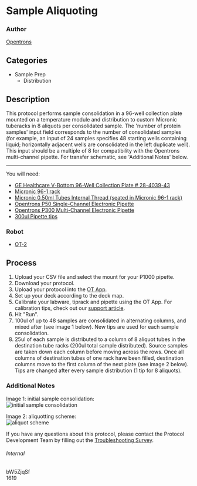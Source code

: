 # Sample Aliquoting

### Author
[Opentrons](http://www.opentrons.com/)

## Categories
* Sample Prep
    * Distribution

## Description
This protocol performs sample consolidation in a 96-well collection plate mounted on a temperature module and distribution to custom Micronic tuberacks in 8 aliquots per consolidated sample. The 'number of protein samples' input field corresponds to the number of consolidated samples (for example, an input of 24 samples specifies 48 starting wells containing liquid; horizontally adjacent wells are consolidated in the left duplicate well). This input should be a multiple of 8 for compatibility with the Opentrons multi-channel pipette. For transfer schematic, see 'Additional Notes' below.

---

You will need:
* [GE Healthcare V-Bottom 96-Well Collection Plate # 28-4039-43](https://www.sigmaaldrich.com/catalog/product/sigma/ge28403943?lang=en&region=US)
* [Micronic 96-1 rack](https://s3-ap-southeast-2.amazonaws.com/paperform/u-4256/0/2019-06-28/e113nu4/micronic%2096-1.pdf)
* [Micronic 0.50ml Tubes Internal Thread (seated in Micronic 96-1 rack)](https://www.micronic.com/product/050ml-tubes-internal-thread)
* [Opentrons P50 Single-Channel Electronic Pipette](https://shop.opentrons.com/collections/ot-2-pipettes/products/single-channel-electronic-pipette)
* [Opentrons P300 Multi-Channel Electronic Pipette](https://shop.opentrons.com/collections/ot-2-pipettes/products/8-channel-electronic-pipette?variant=5984202489885)
* [300ul Pipette tips](https://shop.opentrons.com/collections/opentrons-tips/products/opentrons-300ul-tips)

### Robot
* [OT-2](https://opentrons.com/ot-2)

## Process
1. Upload your CSV file and select the mount for your P1000 pipette.
2. Download your protocol.
3. Upload your protocol into the [OT App](https://opentrons.com/ot-app).
4. Set up your deck according to the deck map.
5. Calibrate your labware, tiprack and pipette using the OT App. For calibration tips, check out our [support article](https://support.opentrons.com/ot-2/getting-started-software-setup/deck-calibration).
6. Hit "Run".
7. 100ul of up to 48 samples are consolidated in alternating columns, and mixed after (see image 1 below). New tips are used for each sample consolidation.
8. 25ul of each sample is distributed to a column of 8 aliquot tubes in the destination tube racks (200ul total sample distributed). Source samples are taken down each column before moving across the rows. Once all columns of destination tubes of one rack have been filled, destination columns move to the first column of the next plate (see image 2 below). Tips are changed after every sample distribution (1 tip for 8 aliquots).

### Additional Notes
Image 1: initial sample consolidation:  
![initial sample consolidation](https://opentrons-protocol-library-website.s3.amazonaws.com/custom-README-images/1619/source_plate_scheme.png)

Image 2: aliquotting scheme:  
![aliquot scheme](https://opentrons-protocol-library-website.s3.amazonaws.com/custom-README-images/1619/aliquot_scheme.png)

If you have any questions about this protocol, please contact the Protocol Development Team by filling out the [Troubleshooting Survey](https://protocol-troubleshooting.paperform.co/).

###### Internal
bW5ZjqSf  
1619
